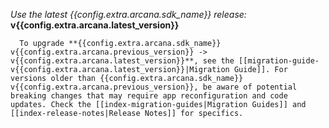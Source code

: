   *Use the latest {{config.extra.arcana.sdk_name}} release:* **v{{config.extra.arcana.latest_version}}**
  
      To upgrade **{{config.extra.arcana.sdk_name}} v{{config.extra.arcana.previous_version}} -> v{{config.extra.arcana.latest_version}}**, see the [[migration-guide-v{{config.extra.arcana.latest_version}}|Migration Guide]]. For versions older than {{config.extra.arcana.sdk_name}} v{{config.extra.arcana.previous_version}}, be aware of potential breaking changes that may require app reconfiguration and code updates. Check the [[index-migration-guides|Migration Guides]] and [[index-release-notes|Release Notes]] for specifics.